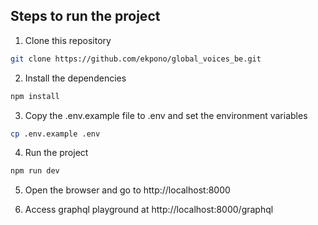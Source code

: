 ## Steps to run the project

1. Clone this repository
```bash
git clone https://github.com/ekpono/global_voices_be.git
```

2. Install the dependencies
```bash
npm install
```

3. Copy the .env.example file to .env and set the environment variables
```bash
cp .env.example .env
```

4. Run the project
```bash
npm run dev
```

5. Open the browser and go to http://localhost:8000


6. Access graphql playground at http://localhost:8000/graphql
